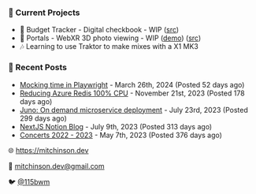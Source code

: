 ### 📌 Current Projects
- 💸 Budget Tracker - Digital checkbook - WIP ([src](https://github.com/bmitchinson/budget-entry))
- 📸 Portals - WebXR 3D photo viewing - WIP ([demo](https://portals.mitchinson.dev/)) ([src](https://github.com/bmitchinson/vr-jpg-viewer-webxr))
- 🎶 Learning to use Traktor to make mixes with a X1 MK3

### 📝 Recent Posts

- [Mocking time in Playwright](https://blog.mitchinson.dev/playwright-mock-time) - March 26th, 2024 (Posted 52 days ago)
- [Reducing Azure Redis 100% CPU](https://blog.mitchinson.dev/redis-cpu) - November 21st, 2023 (Posted 178 days ago)
- [Juno: On demand microservice deployment](https://blog.mitchinson.dev/juno) - July 23rd, 2023 (Posted 299 days ago)
- [NextJS Notion Blog](https://blog.mitchinson.dev/blog-2023) - July 9th, 2023 (Posted 313 days ago)
- [Concerts 2022 - 2023](https://blog.mitchinson.dev/concerts-2023) - May 7th, 2023 (Posted 376 days ago)

🌐 https://mitchinson.dev

💌 mitchinson.dev@gmail.com

🐦 [@115bwm](https://twitter.com/115bwm)